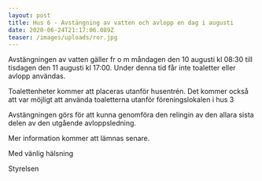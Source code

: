 ```yaml
---
layout: post
title: Hus 6 - Avstängning av vatten och avlopp en dag i augusti
date: 2020-06-24T21:17:06.089Z
teaser: /images/uploads/ror.jpg
---
```

Avstängningen av vatten gäller fr o m måndagen den 10 augusti kl 08:30 till tisdagen den 11 augusti kl 17:00. Under denna tid får inte toaletter eller avlopp användas. 

Toalettenheter kommer att placeras utanför husentrén. Det kommer också att var möjligt att använda toaletterna utanför föreningslokalen i hus 3

Avstängningen görs för att kunna genomföra den relingin av den allara sista delen av den utgående avloppsledning.

Mer information kommer att lämnas senare.

Med vänlig hälsning

Styrelsen